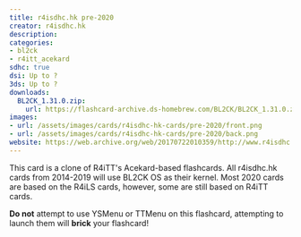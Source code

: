 ```yaml
---
title: r4isdhc.hk pre-2020
creator: r4isdhc.hk
description:
categories:
- bl2ck
- r4itt_acekard
sdhc: true
dsi: Up to ?
3ds: Up to ?
downloads:
  BL2CK_1.31.0.zip:
    url: https://flashcard-archive.ds-homebrew.com/BL2CK/BL2CK_1.31.0.zip
images:
- url: /assets/images/cards/r4isdhc-hk-cards/pre-2020/front.png
- url: /assets/images/cards/r4isdhc-hk-cards/pre-2020/back.png
website: https://web.archive.org/web/20170722010359/http://www.r4isdhc.hk/index.htm
---
```


This card is a clone of R4iTT's Acekard-based flashcards. All r4isdhc.hk cards from 2014-2019 will use BL2CK OS as their kernel. Most 2020 cards are based on the R4iLS cards, however, some are still based on R4iTT cards.

**Do not** attempt to use YSMenu or TTMenu on this flashcard, attempting to launch them will **brick** your flashcard!